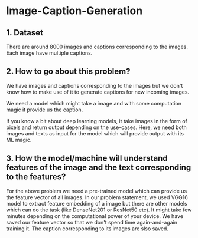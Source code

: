 # Image-Caption-Generation

## 1. Dataset
There are around 8000 images and captions corresponding to the images. Each image have multiple captions.

## 2. How to go about this problem?
We have images and captions corresponding to the images but we don't know how to make use of it to generate captions for new incoming images.

We need a model which might take a image and with some computation magic it provide us the caption.

If you know a bit about deep learning models, it take images in the form of pixels and return output depending on the use-cases. Here, we need both images and texts as input for the model which will provide output with its ML magic.

## 3. How the model/machine will understand features of the image and the text corresponding to the features?
For the above problem we need a pre-trained model which can provide us the feature vector of all images. In our problem statement, we used VGG16 model to extract feature embedding of a image but there are other models which can do the task (like DenseNet201 or ResNet50 etc). It might take few minutes depending on the computational power of your device. We have saved our feature vector so that we don't spend time again-and-again training it.
The caption corresponding to its images are slso saved.

